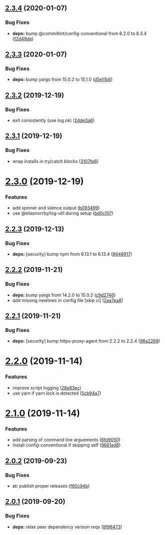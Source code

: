## [2.3.4](https://github.com/eliasnorrby/commitlint-config/compare/v2.3.3...v2.3.4) (2020-01-07)


### Bug Fixes

* **deps:** bump @commitlint/config-conventional from 8.2.0 to 8.3.4 ([f2d49de](https://github.com/eliasnorrby/commitlint-config/commit/f2d49de5f677b3c9822511fa3716de5f40388f03))

## [2.3.3](https://github.com/eliasnorrby/commitlint-config/compare/v2.3.2...v2.3.3) (2020-01-07)


### Bug Fixes

* **deps:** bump yargs from 15.0.2 to 15.1.0 ([d5e11b6](https://github.com/eliasnorrby/commitlint-config/commit/d5e11b66e08f512a6a30cf6b7179d791d2246499))

## [2.3.2](https://github.com/eliasnorrby/commitlint-config/compare/v2.3.1...v2.3.2) (2019-12-19)


### Bug Fixes

* exit consistently (use log.ok) ([2dde3a6](https://github.com/eliasnorrby/commitlint-config/commit/2dde3a611ad9fddb40dd4d05e44b351aa0979569))

## [2.3.1](https://github.com/eliasnorrby/commitlint-config/compare/v2.3.0...v2.3.1) (2019-12-19)


### Bug Fixes

* wrap installs in try/catch blocks ([3107fe6](https://github.com/eliasnorrby/commitlint-config/commit/3107fe6cdc2af6404c0180d85cabf9d3f33f86f9))

# [2.3.0](https://github.com/eliasnorrby/commitlint-config/compare/v2.2.3...v2.3.0) (2019-12-19)


### Features

* add spinner and silence output ([b093499](https://github.com/eliasnorrby/commitlint-config/commit/b093499091e9349f9b30d0c7bfe1f8cdbb74df70))
* use @eliasnorrby/log-util during setup ([bd0c107](https://github.com/eliasnorrby/commitlint-config/commit/bd0c1076ba6a5b4bbe0172fb96df925a6d8d9df3))

## [2.2.3](https://github.com/eliasnorrby/commitlint-config/compare/v2.2.2...v2.2.3) (2019-12-13)


### Bug Fixes

* **deps:** [security] bump npm from 6.13.1 to 6.13.4 ([8646917](https://github.com/eliasnorrby/commitlint-config/commit/8646917f03bb944a0ff603f3efbac3cdd227933e))

## [2.2.2](https://github.com/eliasnorrby/commitlint-config/compare/v2.2.1...v2.2.2) (2019-11-21)


### Bug Fixes

* **deps:** bump yargs from 14.2.0 to 15.0.2 ([c9d2746](https://github.com/eliasnorrby/commitlint-config/commit/c9d2746e969890b7cfb4d2d7acd905c4da4d457a))
* add missing newlines in config file [skip ci] ([2aa7ea8](https://github.com/eliasnorrby/commitlint-config/commit/2aa7ea8e10b8856490dd138ca786a28af696be76))

## [2.2.1](https://github.com/eliasnorrby/commitlint-config/compare/v2.2.0...v2.2.1) (2019-11-21)


### Bug Fixes

* **deps:** [security] bump https-proxy-agent from 2.2.2 to 2.2.4 ([98a2269](https://github.com/eliasnorrby/commitlint-config/commit/98a2269))

# [2.2.0](https://github.com/eliasnorrby/commitlint-config/compare/v2.1.0...v2.2.0) (2019-11-14)


### Features

* improve script logging ([28e83ec](https://github.com/eliasnorrby/commitlint-config/commit/28e83ec))
* use yarn if yarn.lock is detected ([5cb94a7](https://github.com/eliasnorrby/commitlint-config/commit/5cb94a7))

# [2.1.0](https://github.com/eliasnorrby/commitlint-config/compare/v2.0.2...v2.1.0) (2019-11-14)


### Features

* add parsing of command line arguements ([6fd9050](https://github.com/eliasnorrby/commitlint-config/commit/6fd9050))
* install config-conventional if skipping self ([9661ad8](https://github.com/eliasnorrby/commitlint-config/commit/9661ad8))

## [2.0.2](https://github.com/eliasnorrby/commitlint-config/compare/v2.0.1...v2.0.2) (2019-09-23)


### Bug Fixes

* **ci:** publish proper releases ([f60c94b](https://github.com/eliasnorrby/commitlint-config/commit/f60c94b))

## [2.0.1](https://github.com/eliasnorrby/commitlint-config/compare/v2.0.0...v2.0.1) (2019-09-20)


### Bug Fixes

* **deps:** relax peer dependency version reqs ([8f98473](https://github.com/eliasnorrby/commitlint-config/commit/8f98473))

